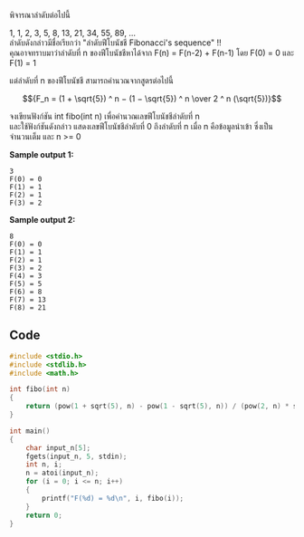 พิจารณาลำดับต่อไปนี้

 1, 1, 2, 3, 5, 8, 13, 21, 34, 55, 89, ...   
ลำดับดังกล่าวมีชื่อเรียกว่า "ลำดับฟีโบนัชชี Fibonacci's sequence" !!  
คุณอาจทราบมาว่าลำดับที่ n ของฟีโบนัชชีหาได้จาก F(n) = F(n-2) + F(n-1) โดย F(0) = 0 และ F(1) = 1  

แต่ลำดับที่ n ของฟีโบนัชชี สามารถคำนวณจากสูตรต่อไปนี้

$${F_n = (1 + \sqrt{5}) ^ n − (1 − \sqrt{5}) ^ n  \over 2 ^ n (\sqrt{5})}$$  

จงเขียนฟังก์ชัน int fibo(int n) เพื่อคำนวณเลขฟีโบนัชชีลำดับที่ n  
และใช้ฟังก์ชันดังกล่าว แสดงเลขฟีโบนัชชีลำดับที่ 0 ถึงลำดับที่ n เมื่อ n คือข้อมูลนำเข้า ซึ่งเป็นจำนวนเต็ม และ n >= 0

**Sample output 1:**
```
3
F(0) = 0
F(1) = 1
F(2) = 1
F(3) = 2
```
**Sample output 2:**
```
8
F(0) = 0
F(1) = 1
F(2) = 1
F(3) = 2
F(4) = 3
F(5) = 5
F(6) = 8
F(7) = 13
F(8) = 21
```

## Code
```c
#include <stdio.h>
#include <stdlib.h>
#include <math.h>

int fibo(int n)
{
    return (pow(1 + sqrt(5), n) - pow(1 - sqrt(5), n)) / (pow(2, n) * sqrt(5));
}

int main()
{
    char input_n[5];
    fgets(input_n, 5, stdin);
    int n, i;
    n = atoi(input_n);
    for (i = 0; i <= n; i++) 
    {
        printf("F(%d) = %d\n", i, fibo(i));
    }
    return 0;
}
```